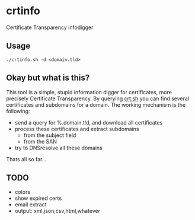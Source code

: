 # crtinfo
Certificate Transparency infodigger

## Usage
	./crtinfo.sh -d <domain.tld>

## Okay but what is this?

This tool is a simple, stupid information digger for certificates, more precisely Certificate Transparency.
By querying [crt.sh](https://crt.sh) you can find several certificates and subdomains for a domain.
The working mechanism is the following:
  * send a query for %.domain.tld, and download all certificates
  * process these certificates and extract subdomains
    * from the subject field
    * from the SAN
  * try to DNSresolve all these domains

Thats all so far...


## TODO
- colors
- show expired certs
- email extract
- output: xml,json,csv,html,whatever


